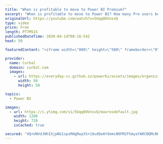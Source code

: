 ```yaml
---
title: "When is profitable to move to Power BI Premium?"
excerpt: "When is profitable to move to Power BI? How many Pro users before I should upgrade?  Lets go through power bi premium pricing to figure out when you should upgrade. #curbal #powerbi #powerbipremium   Here is the link to the premium licenses video: https://www.youtube.com/watch?v=CQczRrUjTCc and a video"
originalUrl: https://youtube.com/watch?v=5Uqq8OVnsvQ
type: video
price: Free
length: PT7M51S
publishedDateTime: 2020-04-14T08:16:54Z
heat: 50

featuredContent: "<iframe width=\"800\" height=\"500\" frameborder=\"0\" src=\"https://www.youtube.com/embed/5Uqq8OVnsvQ\" allow=\"accelerometer; autoplay; encrypted-media; gyroscope; picture-in-picture\" allowfullscreen></iframe>"

provider:
  name: Curbal
  domain: curbal.com
  images:
    - url: https://everyday-cc.github.io/powerbi/assets/images/organizations/curbal.com-50x50.jpg
      width: 50
      height: 50

topics:
  - Power BI

images:
  - url: https://i.ytimg.com/vi/5Uqq8OVnsvQ/maxresdefault.jpg
    width: 1280
    height: 720
    isCached: true

secured: "XQ+UNVdJNhIXjpNG1spxRHgRwyXS+18udQeAYdemcN9FM2FhAyaYARCNQMcNHZRHB5OrNdSfsdNlVjGPU83h0BrLgGLLPJxYcjL/gL3DstDd3pT0Ixr9C9i8LwDz67ESx5sxoFFF3MFNs+pk1PXbo8Oaho/vKNf5KlHwDAkNViw+jIRrf/QxP2kO5EQMELC/6Q0/wgSrJDf/sJdbBFOEYrSEyLBWNR5WGKcoHkxt/57gB6yswABMRiydU/jrsYfol1z4H81HRpGTc2cbNwHOt4lcy7CFnlMipb1qw8i936y1dINtrPNvuh/7lno7Zj2+r0s8c6xQd3+Q2gk1SrVXDaK2r/XR3nwTGoiMyWQ5qUs6Sw2FQH0hMe9xHklTGvnT9rVdo2XAgJywnlv0nuEmFjdqJaLuWfFUJLgbeCXmeYY=;a0Nv63DaC+d2EcycWNq43Q=="
---
```


